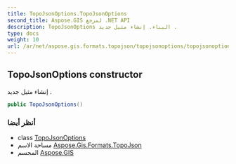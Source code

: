 ```yaml
---
title: TopoJsonOptions.TopoJsonOptions
second_title: Aspose.GIS لمرجع .NET API
description: TopoJsonOptions البناء. إنشاء مثيل جديد .
type: docs
weight: 10
url: /ar/net/aspose.gis.formats.topojson/topojsonoptions/topojsonoptions/
---
```

## TopoJsonOptions constructor

إنشاء مثيل جديد .

```csharp
public TopoJsonOptions()
```

### أنظر أيضا

* class [TopoJsonOptions](../)
* مساحة الاسم [Aspose.Gis.Formats.TopoJson](../../topojsonoptions/)
* المجسم [Aspose.GIS](../../../)


